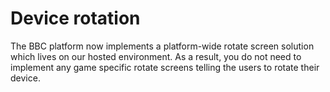 # Device rotation

The BBC platform now implements a platform-wide rotate screen solution which lives on our hosted 
environment. As a result, you do not need to implement any game specific rotate screens telling the users to rotate their device.